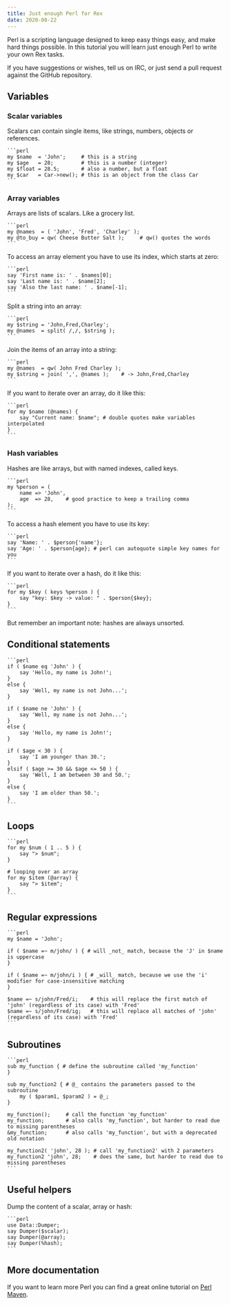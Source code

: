 ```yaml
---
title: Just enough Perl for Rex
date: 2020-08-22
---
```


Perl is a scripting language designed to keep easy things easy, and make hard things possible. In this tutorial you will learn just enough Perl to write your own Rex tasks.

If you have suggestions or wishes, tell us on IRC, or just send a pull request against the GitHub repository.

## Variables

### Scalar variables

Scalars can contain single items, like strings, numbers, objects or references.

    ```perl
    my $name  = 'John';     # this is a string
    my $age   = 28;         # this is a number (integer)
    my $float = 28.5;       # also a number, but a float
    my $car   = Car->new(); # this is an object from the class Car
    ```

### Array variables

Arrays are lists of scalars. Like a grocery list.

    ```perl
    my @names  = ( 'John', 'Fred', 'Charley' );
    my @to_buy = qw( Cheese Butter Salt );     # qw() quotes the words
    ```

To access an array element you have to use its index, which starts at zero:

    ```perl
    say 'First name is: ' . $names[0];
    say 'Last name is: ' . $name[2];
    say 'Also the last name: ' . $name[-1];
    ```

Split a string into an array:

    ```perl
    my $string = 'John,Fred,Charley';
    my @names  = split( /,/, $string );
    ```

Join the items of an array into a string:

    ```perl
    my @names  = qw( John Fred Charley );
    my $string = join( ',', @names );    # -> John,Fred,Charley
    ```

If you want to iterate over an array, do it like this:

    ```perl
    for my $name (@names) {
        say "Current name: $name"; # double quotes make variables interpolated
    }
    ```

### Hash variables

Hashes are like arrays, but with named indexes, called keys.

    ```perl
    my %person = (
        name => 'John',
        age  => 28,    # good practice to keep a trailing comma
    );
    ```

To access a hash element you have to use its key:

    ```perl
    say 'Name: ' . $person{'name'};
    say 'Age: ' . $person{age}; # perl can autoquote simple key names for you
    ```

If you want to iterate over a hash, do it like this:

    ```perl
    for my $key ( keys %person ) {
        say "key: $key -> value: " . $person{$key};
    }
    ```

But remember an important note: hashes are always unsorted.

## Conditional statements

    ```perl
    if ( $name eq 'John' ) {
        say 'Hello, my name is John!';
    }
    else {
        say 'Well, my name is not John...';
    }
    
    if ( $name ne 'John' ) {
        say 'Well, my name is not John...';
    }
    else {
        say 'Hello, my name is John!';
    }
    
    if ( $age < 30 ) {
        say 'I am younger than 30.';
    }
    elsif ( $age >= 30 && $age <= 50 ) {
        say 'Well, I am between 30 and 50.';
    }
    else {
        say 'I am older than 50.';
    }
    ```

## Loops

    ```perl
    for my $num ( 1 .. 5 ) {
        say "> $num";
    }
    
    # looping over an array
    for my $item (@array) {
        say "> $item";
    }
    ```

## Regular expressions

    ```perl
    my $name = 'John';
    
    if ( $name =~ m/john/ ) { # will _not_ match, because the 'J' in $name is uppercase
    }
    
    if ( $name =~ m/john/i ) { # _will_ match, because we use the 'i' modifier for case-insensitive matching
    }
    
    $name =~ s/john/Fred/i;    # this will replace the first match of 'john' (regardless of its case) with 'Fred'
    $name =~ s/john/Fred/ig;   # this will replace all matches of 'john' (regardless of its case) with 'Fred'
    ```

## Subroutines

    ```perl
    sub my_function { # define the subroutine called 'my_function'
    }
    
    sub my_function2 { # @_ contains the parameters passed to the subroutine
        my ( $param1, $param2 ) = @_;
    }
    
    my_function();     # call the function 'my_function'
    my_function;       # also calls 'my_function', but harder to read due to missing parentheses
    &my_function;      # also calls 'my_function', but with a deprecated old notation
    
    my_function2( 'john', 28 ); # call 'my_function2' with 2 parameters
    my_function2 'john', 28;    # does the same, but harder to read due to missing parentheses
    ```

## Useful helpers

Dump the content of a scalar, array or hash:

    ```perl
    use Data::Dumper;
    say Dumper($scalar);
    say Dumper(@array);
    say Dumper(%hash);
    ```

## More documentation

If you want to learn more Perl you can find a great online tutorial on [Perl Maven](http://perlmaven.com/perl-tutorial).
